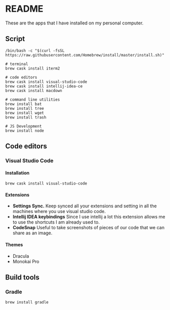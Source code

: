 # README
These are the apps that I have installed on my personal computer.

## Script
```
/bin/bash -c "$(curl -fsSL https://raw.githubusercontent.com/Homebrew/install/master/install.sh)"

# terminal
brew cask install iterm2

# code editors
brew cask install visual-studio-code
brew cask install intellij-idea-ce
brew cask install macdown

# command line utilities
brew install bat
brew install tree
brew install wget
brew install trash

# JS Development
brew install node
```

## Code editors
### Visual Studio Code

#### Installation
```
brew cask install visual-studio-code
```

#### Extensions
* **Settings Sync.** Keep synced all your extensions and setting in all the machines where you use visual studio code.
* **Intellij IDEA keybindings** Since I use intellij a lot this extension allows me to use the shortcuts I am already used to.
* **CodeSnap** Useful to take screenshots of pieces of our code that we can share as an image.

#### Themes
* Dracula
* Monokai Pro 


## Build tools
### Gradle

```
brew install gradle
```

